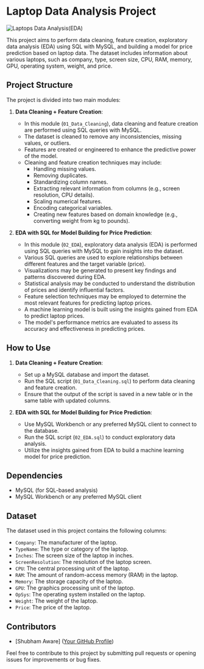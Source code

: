# Laptop Data Analysis Project

![Laptops Data Analysis(EDA)](https://github.com/shubhamaware18/Laptop_Data_SQL_EDA/blob/main/artifacts/image.jpg)

This project aims to perform data cleaning, feature creation, exploratory data analysis (EDA) using SQL with MySQL, and building a model for price prediction based on laptop data. The dataset includes information about various laptops, such as company, type, screen size, CPU, RAM, memory, GPU, operating system, weight, and price.

## Project Structure

The project is divided into two main modules:

1. **Data Cleaning + Feature Creation**:
    - In this module (`01_Data_Cleaning`), data cleaning and feature creation are performed using SQL queries with MySQL.
    - The dataset is cleaned to remove any inconsistencies, missing values, or outliers.
    - Features are created or engineered to enhance the predictive power of the model.
    - Cleaning and feature creation techniques may include:
        - Handling missing values.
        - Removing duplicates.
        - Standardizing column names.
        - Extracting relevant information from columns (e.g., screen resolution, CPU details).
        - Scaling numerical features.
        - Encoding categorical variables.
        - Creating new features based on domain knowledge (e.g., converting weight from kg to pounds).

2. **EDA with SQL for Model Building for Price Prediction**:
    - In this module (`02_EDA`), exploratory data analysis (EDA) is performed using SQL queries with MySQL to gain insights into the dataset.
    - Various SQL queries are used to explore relationships between different features and the target variable (price).
    - Visualizations may be generated to present key findings and patterns discovered during EDA.
    - Statistical analysis may be conducted to understand the distribution of prices and identify influential factors.
    - Feature selection techniques may be employed to determine the most relevant features for predicting laptop prices.
    - A machine learning model is built using the insights gained from EDA to predict laptop prices.
    - The model's performance metrics are evaluated to assess its accuracy and effectiveness in predicting prices.

## How to Use

1. **Data Cleaning + Feature Creation**:
    - Set up a MySQL database and import the dataset.
    - Run the SQL script (`01_Data_Cleaning.sql`) to perform data cleaning and feature creation.
    - Ensure that the output of the script is saved in a new table or in the same table with updated columns.

2. **EDA with SQL for Model Building for Price Prediction**:
    - Use MySQL Workbench or any preferred MySQL client to connect to the database.
    - Run the SQL script (`02_EDA.sql`) to conduct exploratory data analysis.
    - Utilize the insights gained from EDA to build a machine learning model for price prediction.

## Dependencies

- MySQL (for SQL-based analysis)
- MySQL Workbench or any preferred MySQL client

## Dataset

The dataset used in this project contains the following columns:
- `Company`: The manufacturer of the laptop.
- `TypeName`: The type or category of the laptop.
- `Inches`: The screen size of the laptop in inches.
- `ScreenResolution`: The resolution of the laptop screen.
- `CPU`: The central processing unit of the laptop.
- `RAM`: The amount of random-access memory (RAM) in the laptop.
- `Memory`: The storage capacity of the laptop.
- `GPU`: The graphics processing unit of the laptop.
- `OpSys`: The operating system installed on the laptop.
- `Weight`: The weight of the laptop.
- `Price`: The price of the laptop.

## Contributors

- [Shubham Aware] ([Your GitHub Profile](https://github.com/awareshubham18))

Feel free to contribute to this project by submitting pull requests or opening issues for improvements or bug fixes.